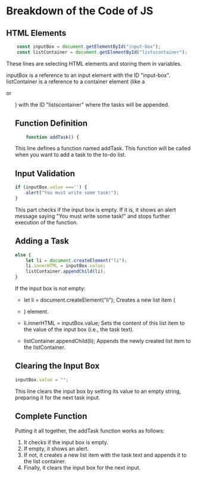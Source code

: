# Breakdown of the Code of JS
## HTML Elements
```js
    const inputBox = document.getElementById("input-box");
    const listContainer = document.getElementById("listscontainer");
```
These lines are selecting HTML elements and storing them in variables.

inputBox is a reference to an input element with the ID "input-box".
listContainer is a reference to a container element (like a <div> or <ul>) with the ID "listscontainer" where the tasks will be appended.

## Function Definition
```js
    function addTask() {
```
This line defines a function named addTask. This function will be called when you want to add a task to the to-do list.

## Input Validation
```js
if (inputBox.value ==='') {
    alert("You must write some task!");
}
```
This part checks if the input box is empty. If it is, it shows an alert message saying "You must write some task!" and stops further execution of the function.

## Adding a Task
```js
else {
    let li = document.createElement("li");
    li.innerHTML = inputBox.value;
    listContainer.appendChild(li);
}
```
If the input box is not empty:

- let li = document.createElement("li");
Creates a new list item (<li>) element.

- li.innerHTML = inputBox.value;
Sets the content of this list item to the value of the input box (i.e., the task text).

- listContainer.appendChild(li);
Appends the newly created list item to the listContainer.

## Clearing the Input Box
```js
inputBox.value = "";
```
This line clears the input box by setting its value to an empty string, preparing it for the next task input.

## Complete Function
Putting it all together, the addTask function works as follows:

1. It checks if the input box is empty.
2. If empty, it shows an alert.
3. If not, it creates a new list item with the task text and appends it to the list container.
4. Finally, it clears the input box for the next input.
